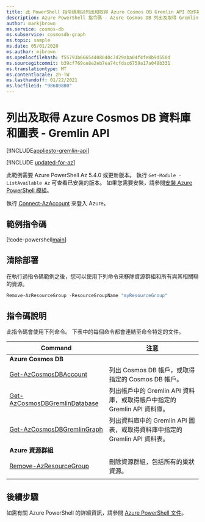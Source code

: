 ```yaml
---
title: 此 PowerShell 指令碼用以列出和取得 Azure Cosmos DB Gremlin API 的作業
description: Azure PowerShell 指令碼 - Azure Cosmos DB 列出及取得 Gremlin API 的作業
author: markjbrown
ms.service: cosmos-db
ms.subservice: cosmosdb-graph
ms.topic: sample
ms.date: 05/01/2020
ms.author: mjbrown
ms.openlocfilehash: f55793b66654408040c7d29aba04f4fe8b9d550d
ms.sourcegitcommit: b39cf769ce8e2eb7ea74cfdac6759a17a048b331
ms.translationtype: MT
ms.contentlocale: zh-TW
ms.lasthandoff: 01/22/2021
ms.locfileid: "98680800"
---
```

# <a name="list-and-get-databases-and-graphs-for-azure-cosmos-db---gremlin-api"></a>列出及取得 Azure Cosmos DB 資料庫和圖表 - Gremlin API
[!INCLUDE[appliesto-gremlin-api](../../../includes/appliesto-gremlin-api.md)]

[!INCLUDE [updated-for-az](../../../../../includes/updated-for-az.md)]

此範例需要 Azure PowerShell Az 5.4.0 或更新版本。 執行 `Get-Module -ListAvailable Az` 可查看已安裝的版本。
如果您需要安裝，請參閱[安裝 Azure PowerShell 模組](/powershell/azure/install-az-ps)。

執行 [Connect-AzAccount](/powershell/module/az.accounts/connect-azaccount) 來登入 Azure。

## <a name="sample-script"></a>範例指令碼

[!code-powershell[main](../../../../../powershell_scripts/cosmosdb/gremlin/ps-gremlin-list-get.ps1 "List or get databases or graphs for Gremlin API")]

## <a name="clean-up-deployment"></a>清除部署

在執行過指令碼範例之後，您可以使用下列命令來移除資源群組和所有與其相關聯的資源。

```powershell
Remove-AzResourceGroup -ResourceGroupName "myResourceGroup"
```

## <a name="script-explanation"></a>指令碼說明

此指令碼會使用下列命令。 下表中的每個命令都會連結至命令特定的文件。

| Command | 注意 |
|---|---|
|**Azure Cosmos DB**| |
| [Get-AzCosmosDBAccount](/powershell/module/az.cosmosdb/get-azcosmosdbaccount) | 列出 Cosmos DB 帳戶，或取得指定的 Cosmos DB 帳戶。 |
| [Get-AzCosmosDBGremlinDatabase](/powershell/module/az.cosmosdb/get-azcosmosdbgremlindatabase) | 列出帳戶中的 Gremlin API 資料庫，或取得帳戶中指定的 Gremlin API 資料庫。 |
| [Get-AzCosmosDBGremlinGraph](/powershell/module/az.cosmosdb/get-azcosmosdbgremlingraph) | 列出資料庫中的 Gremlin API 圖表，或取得資料庫中指定的 Gremlin API 資料表。 |
|**Azure 資源群組**| |
| [Remove-AzResourceGroup](/powershell/module/az.resources/remove-azresourcegroup) | 刪除資源群組，包括所有的巢狀資源。 |
|||

## <a name="next-steps"></a>後續步驟

如需有關 Azure PowerShell 的詳細資訊，請參閱 [Azure PowerShell 文件](/powershell/)。